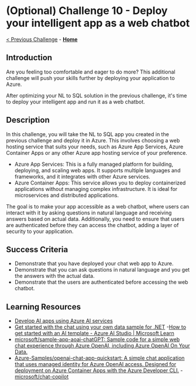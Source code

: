 # (Optional) Challenge 10 - Deploy your intelligent app as a web chatbot

 [< Previous Challenge](./Challenge-09.md) - **[Home](../README.md)**
 
## Introduction

Are you feeling too comfortable and eager to do more? This additional challenge will push your skills further by deploying your application to Azure. 

After optimizing your NL to SQL solution in the previous challenge, it's time to deploy your intelligent app and run it as a web chatbot.

## Description

In this challenge, you will take the NL to SQL app you created in the previous challenge and deploy it in Azure. This involves choosing a web hosting service that suits your needs, such as Azure App Services, Azure Container Apps or any other Azure app hosting service of your preference.

- Azure App Services: This is a fully managed platform for building, deploying, and scaling web apps. It supports multiple languages and frameworks, and it integrates with other Azure services.
- Azure Container Apps: This service allows you to deploy containerized applications without managing complex infrastructure. It is ideal for microservices and distributed applications.

The goal is to make your app accessible as a web chatbot, where users can interact with it by asking questions in natural language and receiving answers based on actual data. Additionally, you need to ensure that users are authenticated before they can access the chatbot, adding a layer of security to your application.

## Success Criteria
- Demonstrate that you have deployed your chat web app to Azure.
- Demonstrate that you can ask questions in natural language and you get the answers with the actual data.
- Demonstrate that the users are authenticated before accessing the web chatbot.

## Learning Resources
- [Develop AI apps using Azure AI services](https://learn.microsoft.com/en-us/azure/developer/ai/)
- [Get started with the chat using your own data sample for .NET](https://learn.microsoft.com/en-us/dotnet/ai/get-started-app-chat-template?toc=%2Fazure%2Fdeveloper%2Fai%2Ftoc.json&bc=%2Fazure%2Fdeveloper%2Fai%2Fbreadcrumb%2Ftoc.json&tabs=github-codespaces)
-[How to get started with an AI template - Azure AI Studio | Microsoft Learn](https://learn.microsoft.com/en-us/azure/ai-studio/how-to/develop/ai-template-get-started?tabs=csharp)
- [microsoft/sample-app-aoai-chatGPT: Sample code for a simple web chat experience through Azure OpenAI, including Azure OpenAI On Your Data.](https://github.com/microsoft/sample-app-aoai-chatGPT)
- [Azure-Samples/openai-chat-app-quickstart: A simple chat application that uses managed identity for Azure OpenAI access. Designed for deployment on Azure Container Apps with the Azure Developer CLI.](https://github.com/Azure-Samples/openai-chat-app-quickstart)
-[microsoft/chat-copilot](https://github.com/microsoft/chat-copilot)
